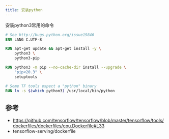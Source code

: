 ```yaml
---
title: 安装python
---
```




安装python3常用的命令


```dockerfile
# See http://bugs.python.org/issue19846
ENV LANG C.UTF-8

RUN apt-get update && apt-get install -y \
    python3 \
    python3-pip

RUN python3 -m pip --no-cache-dir install --upgrade \
    "pip<20.3" \
    setuptools

# Some TF tools expect a "python" binary
RUN ln -s $(which python3) /usr/local/bin/python
```


## 参考

- https://github.com/tensorflow/tensorflow/blob/master/tensorflow/tools/dockerfiles/dockerfiles/cpu.Dockerfile#L33
- tensorflow-serving/dockerfile